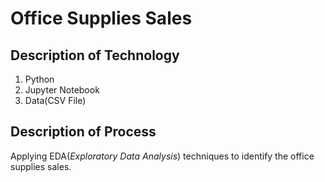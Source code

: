 # Office Supplies Sales

## Description of Technology
1. Python
2. Jupyter Notebook
3. Data(CSV File)

## Description of Process
Applying EDA(*Exploratory Data Analysis*) techniques to identify the office supplies sales.
